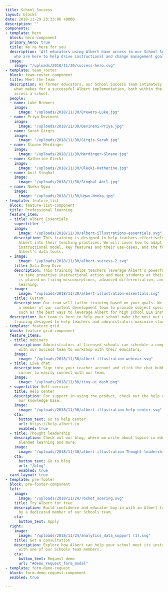 ```yaml
---
title: School Success
layout: blocks
date: 2018-11-29 23:33:06 +0000
description: ''
components:
- template: hero
  block: hero-component
  primary_hero: true
  title: We're here for you
  description: 'All educators using Albert have access to our School Success team
    who are here to help drive instructional and change management goals. '
  image:
    image: "/uploads/2018/11/30/success-hero.svg"
- template: team_roster
  block: team-roster-component
  title: Meet the team
  description: As former educators, our School Success team intimately understand
    what makes for a successful Albert implementation, both within the classroom and
    across a school.
  people:
  - name: Luke Brewers
    image:
      image: "/uploads/2018/11/30/Brewers-Luke.jpg"
  - name: Priya Devineni
    image:
      image: "/uploads/2018/11/30/Devineni-Priya.jpg"
  - name: Sarah Girgis
    image:
      image: "/uploads/2018/11/30/Girgis-Sarah.jpg"
  - name: Sloane Merdinger
    image:
      image: "/uploads/2018/11/30/Merdinger-Sloane.jpg"
  - name: Katherine Olecki
    image:
      image: "/uploads/2018/11/30/Olecki-Katherine.jpg"
  - name: Anil Singhal
    image:
      image: "/uploads/2018/11/30/Singhal-Anil.jpg"
  - name: Nneka Ugwu
    image:
      image: "/uploads/2018/11/30/Ugwu-Nneka.jpg"
- template: feature_list
  block: feature-list-component
  title: Professional learning
  feature_item:
  - title: Albert Essentials
    supertitle: ''
    image:
      image: "/uploads/2018/11/30/albert-illustrations-essentials.svg"
    description: This training is designed to help teachers effectively incorporate
      Albert into their teaching practices. We will cover how to adapt Albert to any
      instructional model, key features and their use-cases, and the foundations of
      Albert’s data tools.
  - image:
      image: "/uploads/2018/11/30/albert-success-2.svg"
    title: Data Deep Dive
    description: This training helps teachers leverage Albert’s powerful data tools
      to take proactive instructional action and meet students at their level. Emphasis
      is placed on fixing misconceptions, advanced differentiation, and goal-based
      learning.
  - image:
      image: "/uploads/2018/11/30/albert-illustration-essentials.svg"
    title: Custom
    description: Our team will tailor training based on your goals. We can also send
      a member of our content development team to provide subject specific trainings,
      such as the best ways to leverage Albert for high school ELA instruction.
  description: Our team is here to help your school make the most out of Albert with
    training designed to help teachers and administrators maximize student impact.
- template: feature_grid
  block: feature-grid-component
  feature_items:
  - title: Webinars
    description: Administrators at licensed schools can schedule a complimentary webinar
      with our Success team to workshop with their educators.
    image:
      image: "/uploads/2018/11/30/albert-illustration-webinar.svg"
  - title: Live chat
    description: Sign into your teacher account and click the chat bubble in the bottom-right
      corner to easily connect with our team.
    image:
      image: "/uploads/2018/11/30/tiny-ui_dash.png"
  - supertitle: Self-service
    title: Help center
    description: For support in using the product, check out the help articles in
      our knowledge base.
    image:
      image: "/uploads/2018/11/30/albert-illustration-help-center.svg"
    cta:
      button_text: Go to help center
      url: https://help.albert.io
      enabled: true
  - title: Thought leadership
    description: Check out our blog, where we write about topics in education, ed-tech,
      blended learning and more.
    image:
      image: "/uploads/2018/11/30/albert-illustration-Thought leadership.svg"
    cta:
      button_text: Go to blog
      url: "/blog"
      enabled: true
  card_layout: true
- template: pre-footer
  block: pre-footer-component
  left:
    image:
      image: "/uploads/2018/11/24/rocket_soaring.svg"
    title: Try Albert for free
    description: Build confidence and educator buy-in with an Albert trial supported
      by a dedicated member of our Schools team.
    cta:
      button_text: Apply
  right:
    image:
      image: "/uploads/2018/11/24/analytics_data_support (1).svg"
    title: Get a consultation
    description: Explore how Albert can help your school meet its instructional goals
      with one of our Schools team members.
    cta:
      button_text: Request demo
      url: "#demo_request_form_modal"
- template: form-demo-request
  block: form-demo-request-component
  enabled: true

---
```

